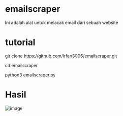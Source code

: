 # emailscraper
Ini adalah alat untuk melacak email dari sebuah website

# tutorial
git clone https://github.com/Irfan3006/emailscraper.git

cd emailscraper

python3 emailscraper.py

# Hasil
![image](https://user-images.githubusercontent.com/92904571/229561956-bfb518d2-167a-478e-a003-543310173086.png)
